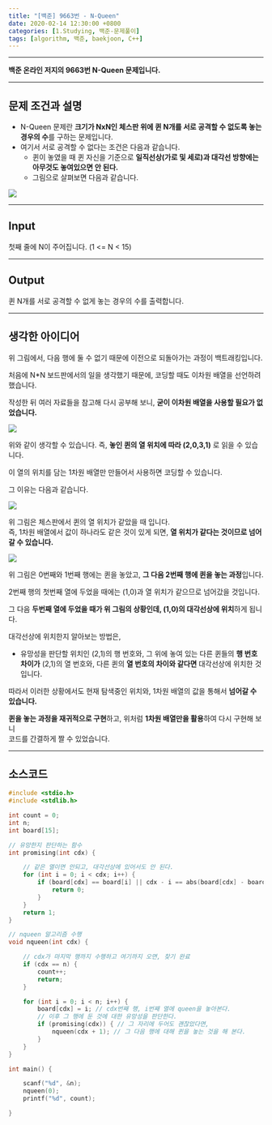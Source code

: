```yaml
---
title: "[백준] 9663번 - N-Queen"
date: 2020-02-14 12:30:00 +0800
categories: [1.Studying, 백준-문제풀이]
tags: [algorithm, 백준, baekjoon, C++]
---
```




------

**백준 온라인 저지의 9663번 N-Queen 문제입니다.**

---

## **문제 조건과 설명**

* N-Queen 문제란 **크기가 NxN인 체스판 위에 퀸 N개를 서로 공격할 수 없도록 놓는 경우의 수**를 구하는 문제입니다.
* 여기서 서로 공격할 수 없다는 조건은 다음과 같습니다.
  * 퀸이 놓였을 때 퀸 자신을 기준으로 **일직선상(가로 및 세로)과 대각선 방향에는 아무것도 놓여있으면 안 된다.**
  * 그림으로 살펴보면 다음과 같습니다.

![](https://github.com/ChanhuiSeok/ChanhuiSeok.github.io/blob/master/assets/img/sample/baek_1.PNG?raw=true)

------




## **Input**

첫째 줄에 N이 주어집니다. (1 <= N < 15)

------



## **Output**

퀸 N개를 서로 공격할 수 없게 놓는 경우의 수를 출력합니다.

---



## **생각한 아이디어**

위 그림에서, 다음 행에 둘 수 없기 때문에 이전으로 되돌아가는 과정이 백트래킹입니다.

처음에 N*N 보드판에서의 일을 생각했기 때문에, 코딩할 때도 이차원 배열을 선언하려 했습니다.

작성한 뒤 여러 자료들을 참고해 다시 공부해 보니, **굳이 이차원 배열을 사용할 필요가 없었습니다.**

![](https://github.com/ChanhuiSeok/ChanhuiSeok.github.io/blob/master/assets/img/sample/baek_2.PNG?raw=true)

위와 같이 생각할 수 있습니다. 즉, **놓인 퀸의 열 위치에 따라 (2,0,3,1)** 로 읽을 수 있습니다.

이 열의 위치를 담는 1차원 배열만 만들어서 사용하면 코딩할 수 있습니다.

그 이유는 다음과 같습니다.

![](https://github.com/ChanhuiSeok/ChanhuiSeok.github.io/blob/master/assets/img/sample/baek_3.PNG?raw=true)

위 그림은 체스판에서 퀸의 열 위치가 같았을 때 입니다.   
즉, 1차원 배열에서 값이 하나라도 같은 것이 있게 되면, **열 위치가 같다는 것이므로 넘어갈 수 있습니다.**

![](https://github.com/ChanhuiSeok/ChanhuiSeok.github.io/blob/master/assets/img/sample/baek_4.PNG?raw=true)

위 그림은 0번째와 1번째 행에는 퀸을 놓았고, **그 다음 2번째 행에 퀸을 놓는 과정**입니다.

2번째 행의 첫번째 열에 두었을 때에는 (1,0)과 열 위치가 같으므로 넘어갔을 것입니다.

그 다음 **두번째 열에 두었을 때가 위 그림의 상황인데, (1,0)의 대각선상에 위치**하게 됩니다.

대각선상에 위치한지 알아보는 방법은,

* 유망성을 판단할 위치인 (2,1)의 행 번호와, 그 위에 놓여 있는 다른 퀸들의 **행 번호 차이가**
  (2,1)의 열 번호와, 다른 퀸의 **열 번호의 차이와 같다면** 대각선상에 위치한 것입니다.

따라서 이러한 상황에서도 현재 탐색중인 위치와, 1차원 배열의 값을 통해서 **넘어갈 수 있습니다.**



**퀸을 놓는 과정을 재귀적으로 구현**하고, 위처럼 **1차원 배열만을 활용**하여 다시 구현해 보니  
코드를 간결하게 짤 수 있었습니다.

------



## **소스코드**

```c++
#include <stdio.h>
#include <stdlib.h>

int count = 0;
int n;
int board[15];

// 유망한지 판단하는 함수
int promising(int cdx) {

	// 같은 열이면 안되고, 대각선상에 있어서도 안 된다.
	for (int i = 0; i < cdx; i++) {
		if (board[cdx] == board[i] || cdx - i == abs(board[cdx] - board[i])) {
			return 0;
		}
	}
	return 1;
}

// nqueen 알고리즘 수행
void nqueen(int cdx) {

	// cdx가 마지막 행까지 수행하고 여기까지 오면, 찾기 완료
	if (cdx == n) {
		count++;
		return;
	}

	for (int i = 0; i < n; i++) {
		board[cdx] = i; // cdx번째 행, i번째 열에 queen을 놓아본다.	
		// 이후 그 행에 둔 것에 대한 유망성을 판단한다.
		if (promising(cdx)) { // 그 자리에 두어도 괜찮았다면,
			nqueen(cdx + 1); // 그 다음 행에 대해 퀸을 놓는 것을 해 본다.
		}
	}
}

int main() {

	scanf("%d", &n);
	nqueen(0);
	printf("%d", count);

}
```

